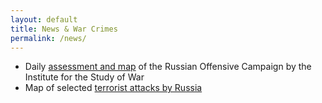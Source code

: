 ```yaml
---
layout: default
title: News & War Crimes
permalink: /news/
---
```

- Daily [assessment and map](https://www.understandingwar.org/publications) of the Russian Offensive Campaign by the Institute for the Study of War
- Map of selected [terrorist attacks by Russia](https://liveuamap.com/)

<a class="twitter-timeline" href="https://twitter.com/maximmath"></a>
<script async src="https://platform.twitter.com/widgets.js" charset="utf-8">
</script> 
